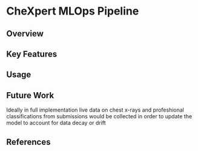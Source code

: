 # CheXpert MLOps Pipeline

## Overview

## Key Features

## Usage

 ## Future Work
 Ideally in full implementation live data on chest x-rays and profeshional classifications from submissions would be collected in order to update the model to account for data decay or drift

 ## References
